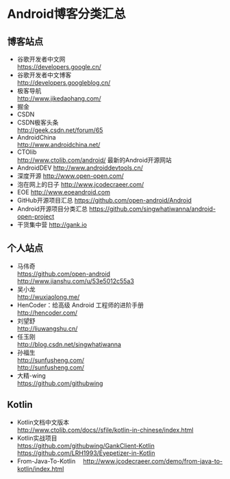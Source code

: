 # Android博客分类汇总

## 博客站点
* 谷歌开发者中文网 <br> https://developers.google.cn/
* 谷歌开发者中文博客 <br> http://developers.googleblog.cn/
* 极客导航 <br> http://www.jikedaohang.com/
* 掘金
* CSDN
* CSDN极客头条 <br> http://geek.csdn.net/forum/65
* AndroidChina <br> http://www.androidchina.net/
* CTOlib <br> http://www.ctolib.com/android/  最新的Android开源网站
* AndroidDEV http://www.androiddevtools.cn/
* 深度开源 http://www.open-open.com/
* 泡在网上的日子 http://www.jcodecraeer.com/
* EOE 	http://www.eoeandroid.com
* GitHub开源项目汇总 https://github.com/open-android/Android
* Android开源项目分类汇总  https://github.com/singwhatiwanna/android-open-project
* 干货集中营 http://gank.io



## 个人站点
* 马伟奇 <br> https://github.com/open-android <br>
http://www.jianshu.com/u/53e5012c55a3
* 吴小龙 <br> http://wuxiaolong.me/
* HenCoder：给高级 Android 工程师的进阶手册 <br> http://hencoder.com/
* 刘望舒 <br> http://liuwangshu.cn/
* 任玉刚 <br> http://blog.csdn.net/singwhatiwanna
* 孙福生 <br> http://sunfusheng.com/ <br>
http://sunfusheng.com/
* 大精-wing <br> https://github.com/githubwing

## Kotlin
* Kotlin文档中文版本 <br>
http://www.ctolib.com/docs//sfile/kotlin-in-chinese/index.html
* Kotlin实战项目 <br>
https://github.com/githubwing/GankClient-Kotlin
https://github.com/LRH1993/Eyepetizer-in-Kotlin
* From-Java-To-Kotlin　
http://www.jcodecraeer.com/demo/from-java-to-kotlin/index.html






















